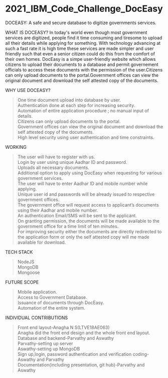 # 2021_IBM_Code_Challenge_DocEasy
DOCEASY: A safe and secure database to digitize governments services.

WHAT IS DOCEASY?
In today's world even though most government services are digitized, people find it time consuming and tiresome to upload all their details while applying for something.
With technology advancing at such a fast rate it is high time these services are made simpler and user friendly such that even a senior citizen could do this from the
comfort of their own homes.
DocEasy is a simpe user-friendly website which allows citizens to upload their documents to a database and permit governement officials to access these documents with the
permission of the user.Citizens can only upload documents to the portal.Government offices can view the original document and download the self attested copy of the
documents.

WHY USE DOCEASY?
>One time document upload into database by user.\
>Authentication done at each step for increasing security.\
>Automation of entire application procedure ; no manual input of details.\
>Citizens can only upload documents to the portal.\
>Government offices can view the original document and download the self attested copy of the documents.\
>High level security using user authentication and time constraints.

WORKING
>The user will have to register with us.\
>Login by user using unique Aadhar ID and password.\
>Uploads all necessary documents.\
>Additional option to apply using DocEasy when requesting for various government services.\
>The user will have to enter Aadhar ID and mobile number while applying.\
>Unique user id and passwords will be already issued to respective government offices.\
>The government office will request access to applicant’s documents using their Aadhar and mobile number.\
>An authentication Email/SMS will be sent to the applicant.\
>On granting permission, the documents will be made available to the government office for a time limit of ten minutes.\
>For improving security either the documents are directly redirected to the application form or only the self attested copy will me made available for download.

TECH STACK
>NodeJS\
>MongoDB\
>Mongoose

FUTURE SCOPE
>Mobile application.\
>Access to Government Database.\
>Issuance of documents through DocEasy.\
>Automation of the entire system.

INDIVIDUAL CONTRIBUTIONS
>Front end layout-Anagha N S(LTVE18AE063)\
Anagha did the front end design and the whole front end layout.\
>Database and backend-Parvathy and Aswathy\
Parvathy-setting up server\
Aswathy-setting up MongoDB\
Sign up,login, password authentication and verification coding-Aswathy and Parvathy\
>Documentation(including presentation, git hub)-Parvathy and Aswathy








